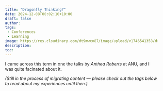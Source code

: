 ```yaml
---
title: "Dragonfly Thinking?"
date: 2024-12-08T00:02:10+10:00
draft: false
author:
tags:
 - Conferences
 - Learning
image: https://res.cloudinary.com/dt9mwco87/image/upload/v1746541358/dragonfly_oh8kwl.jpg
description:
toc:
--- 
```


<!-- --- hugo theme archetype:
title: "Dragonfly"
date: 2025-05-07T00:02:10+10:00
draft: true
author:
tags:
image:
description:
toc:
--- -->

I came across this term in one the talks by *Anthea Roberts* at ANU, and I was quite facinated about it.

*(Still in the process of migrating content — please check out the tags below to read about my experiences until then.)*
